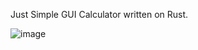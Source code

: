 Just Simple GUI Calculator written on Rust.

![image](https://github.com/devbroit/simple-calc-rust/assets/161510223/86cb77ea-8cf3-4f41-a9bc-25ddf4ccc43e)
